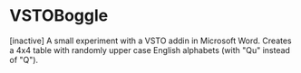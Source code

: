 # VSTOBoggle
[inactive] A small experiment with a VSTO addin in Microsoft Word.
Creates a 4x4 table with randomly upper case English alphabets (with "Qu" instead of "Q").
